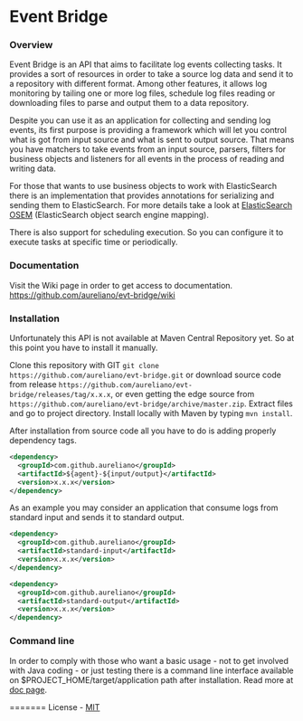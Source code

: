 Event Bridge
=======

### Overview
Event Bridge is an API that aims to facilitate log events collecting tasks. It provides a sort of resources in order to take a source log data and send it to a repository with different format. Among other features, it allows log monitoring by tailing one or more log files, schedule log files reading or downloading files to parse and output them to a data repository.

Despite you can use it as an application for collecting and sending log events, its first purpose is providing a framework which will let you control what is got from input source and what is sent to output source. That means you have matchers to take events from an input source, parsers, filters for business objects and listeners for all events in the process of reading and writing data.

For those that wants to use business objects to work with ElasticSearch there is an implementation that provides annotations for serializing and sending them to ElasticSearch. For more details take a look at [ElasticSearch OSEM](https://github.com/kzwang/elasticsearch-osem) (ElasticSearch object search engine mapping).

There is also support for scheduling execution. So you can configure it to execute tasks at specific time or periodically.

### Documentation
Visit the Wiki page in order to get access to documentation. https://github.com/aureliano/evt-bridge/wiki

### Installation
Unfortunately this API is not available at Maven Central Repository yet. So at this point you have to install it manually.

Clone this repository with GIT `git clone https://github.com/aureliano/evt-bridge.git` or download source code from release `https://github.com/aureliano/evt-bridge/releases/tag/x.x.x`, or even getting the edge source from `https://github.com/aureliano/evt-bridge/archive/master.zip`. Extract files and go to project directory. Install locally with Maven by typing `mvn install`.

After installation from source code all you have to do is adding properly dependency tags.
```xml
<dependency>
  <groupId>com.github.aureliano</groupId>
  <artifactId>${agent}-${input/output}</artifactId>
  <version>x.x.x</version>
</dependency>
```
As an example you may consider an application that consume logs from standard input and sends it to standard output.
```xml
<dependency>
  <groupId>com.github.aureliano</groupId>
  <artifactId>standard-input</artifactId>
  <version>x.x.x</version>
</dependency>

<dependency>
  <groupId>com.github.aureliano</groupId>
  <artifactId>standard-output</artifactId>
  <version>x.x.x</version>
</dependency>
```

### Command line
In order to comply with those who want a basic usage - not to get involved with Java coding - or just testing there is a command line interface available on $PROJECT_HOME/target/application path after installation. Read more at [doc page](https://github.com/aureliano/evt-bridge/wiki/Command-line-application).

=======
License - [MIT](https://github.com/aureliano/evt-bridge/blob/master/LICENSE)
